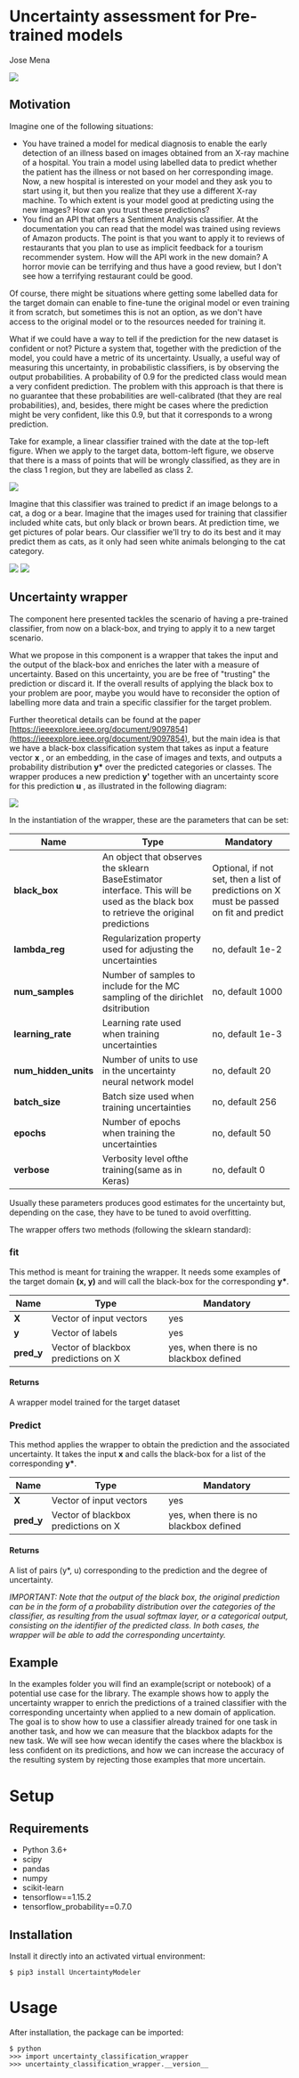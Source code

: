 # Uncertainty assessment for Pre-trained models

Jose Mena

![](RackMultipart20200930-4-16wcrro_html_f8a36c35410c1486.jpg)

## Motivation

Imagine one of the following situations:

- You have trained a model for medical diagnosis to enable the early detection of an illness based on images obtained from an X-ray machine of a hospital. You train a model using labelled data to predict whether the patient has the illness or not based on her corresponding image. Now, a new hospital is interested on your model and they ask you to start using it, but then you realize that they use a different X-ray machine. To which extent is your model good at predicting using the new images? How can you trust these predictions?
- You find an API that offers a Sentiment Analysis classifier. At the documentation you can read that the model was trained using reviews of Amazon products. The point is that you want to apply it to reviews of restaurants that you plan to use as implicit feedback for a tourism recommender system. How will the API work in the new domain? A horror movie can be terrifying and thus have a good review, but I don&#39;t see how a terrifying restaurant could be good.

Of course, there might be situations where getting some labelled data for the target domain can enable to fine-tune the original model or even training it from scratch, but sometimes this is not an option, as we don&#39;t have access to the original model or to the resources needed for training it.

What if we could have a way to tell if the prediction for the new dataset is confident or not? Picture a system that, together with the prediction of the model, you could have a metric of its uncertainty. Usually, a useful way of measuring this uncertainty, in probabilistic classifiers, is by observing the output probabilities. A probability of 0.9 for the predicted class would mean a very confident prediction. The problem with this approach is that there is no guarantee that these probabilities are well-calibrated (that they are real probabilities), and, besides, there might be cases where the prediction might be very confident, like this 0.9, but that it corresponds to a wrong prediction.

Take for example, a linear classifier trained with the date at the top-left figure. When we apply to the target data, bottom-left figure, we observe that there is a mass of points that will be wrongly classified, as they are in the class 1 region, but they are labelled as class 2.

![](RackMultipart20200930-4-16wcrro_html_3e98340e01685e10.png)

Imagine that this classifier was trained to predict if an image belongs to a cat, a dog or a bear. Imagine that the images used for training that classifier included white cats, but only black or brown bears. At prediction time, we get pictures of polar bears. Our classifier we&#39;ll try to do its best and it may predict them as cats, as it only had seen white animals belonging to the cat category.

![](RackMultipart20200930-4-16wcrro_html_b981569e1c765512.jpg) ![](RackMultipart20200930-4-16wcrro_html_dc65de4adec9a876.jpg)

## Uncertainty wrapper

The component here presented tackles the scenario of having a pre-trained classifier, from now on a black-box, and trying to apply it to a new target scenario.

What we propose in this component is a wrapper that takes the input and the output of the black-box and enriches the later with a measure of uncertainty. Based on this uncertainty, you are be free of &quot;trusting&quot; the prediction or discard it. If the overall results of applying the black box to your problem are poor, maybe you would have to reconsider the option of labelling more data and train a specific classifier for the target problem.

Further theoretical details can be found at the paper [https://ieeexplore.ieee.org/document/9097854](https://ieeexplore.ieee.org/document/9097854), but the main idea is that we have a black-box classification system that takes as input a feature vector **x** , or an embedding, in the case of images and texts, and outputs a probability distribution **y\*** over the predicted categories or classes. The wrapper produces a new prediction **y&#39;** together with an uncertainty score for this prediction **u** , as illustrated in the following diagram:

![](RackMultipart20200930-4-16wcrro_html_3cc53616a2e62c3b.jpg)

In the instantiation of the wrapper, these are the parameters that can be set:

| Name | Type | Mandatory |
| --- | --- | --- |
| **black\_box** | An object that observes the sklearn BaseEstimator interface. This will be used as the black box to retrieve the original predictions | Optional, if not set, then a list of predictions on X must be passed on fit and predict |
| **lambda_reg** | Regularization property used for adjusting the uncertainties | no, default 1e-2
| **num_samples** | Number of samples to include for the MC sampling of the dirichlet dsitribution | no, default 1000 |
| **learning_rate** | Learning rate used when training uncertainties | no, default 1e-3 |
| **num_hidden_units** | Number of units to use in the uncertainty neural network model | no, default 20 |
| **batch_size** | Batch size used when training uncertainties | no, default 256 |
| **epochs** | Number of epochs when training the uncertainties | no, default 50 |
| **verbose** | Verbosity level ofthe training(same as in Keras) | no, default 0 |

Usually these parameters produces good estimates for the uncertainty but, depending on the case, they have to be tuned to avoid overfitting.

The wrapper offers two methods (following the sklearn standard):

### fit

This method is meant for training the wrapper. It needs some examples of the target domain **(x, y)** and will call the black-box for the corresponding **y\***.

| Name | Type | Mandatory |
| --- | --- | --- |
| **X** | Vector of input vectors | yes |
| **y** | Vector of labels | yes |
| **pred_y** | Vector of blackbox predictions on X | yes, when there is no blackbox defined |

#### Returns

A wrapper model trained for the target dataset

### Predict

This method applies the wrapper to obtain the prediction and the associated uncertainty. It takes the input **x** and calls the black-box for a list of the corresponding **y\***.

| Name | Type | Mandatory |
| --- | --- | --- |
| **X** | Vector of input vectors | yes |
| **pred_y** | Vector of blackbox predictions on X | yes, when there is no blackbox defined |

#### Returns

A list of pairs (y\*, u) corresponding to the prediction and the degree of uncertainty.

_IMPORTANT: Note that the output of the black box, the original prediction can be in the form of a probability distribution over the categories of the classifier, as resulting from the usual softmax layer, or a categorical output, consisting on the identifier of the predicted class. In both cases, the wrapper will be able to add the corresponding uncertainty._

## Example

In the examples folder you will find an example(script or notebook) of a potential use case for the library.
The example shows how to apply the uncertainty wrapper to enrich the predictions of a trained classifier with 
the corresponding uncertainty when applied to a new domain of application. The goal is to show how to use
a classifier already trained for one task in another task, and how we can measure that the blackbox adapts for the 
new task. We will see how wecan identify the cases where the blackbox is less confident on its predictions, 
and how we can increase the accuracy of the resulting system by rejecting those examples that more uncertain.

# Setup

## Requirements

* Python 3.6+
* scipy
* pandas
* numpy
* scikit-learn
* tensorflow==1.15.2
* tensorflow_probability==0.7.0

## Installation

Install it directly into an activated virtual environment:

```text
$ pip3 install UncertaintyModeler
```

# Usage

After installation, the package can be imported:

```text
$ python
>>> import uncertainty_classification_wrapper
>>> uncertainty_classification_wrapper.__version__
```

